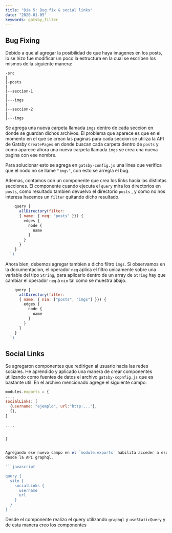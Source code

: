 ```yaml
---
title: "Dia 5: Bug fix & social links"
date: "2020-01-05"
keywords: gatsby,filter
---
```


## Bug Fixing

Debido a que al agregar la posibilidad de que haya imagenes en los posts, lo se
hizo fue modificar un poco la estructura en la cual se escriben los mismos de la
siguiente manera:

```
-src
|
|-posts
|
|--seccion-1
|
|---imgs
|
|--seccion-2
|
|---imgs
```

Se agrega una nueva carpeta llamada `imgs` dentro de cada seccion en donde se
guardan dichos archivos. El problema que aparece es que en el momento en el que
se crean las paginas para cada seccion se utiliza la API de Gatsby `CreatePages`
en donde buscan cada carpeta dentro de `posts` y como aparece ahora una nueva
carpeta llamada `imgs` se crea una nueva pagina con ese nombre.

Para solucionar esto se agrega en `gatsby-config.js` una linea que verifica que
el nodo no se llame `"imgs"`, con esto se arregla el bug. 

Ademas, contamos con un componente que crea los links hacia las distintas
secciones. El componente cuando ejecuta el `query` mira los directorios en
`posts`, como resultado tambien devuelvo el directorio `posts` , y como no nos
interesa hacemos un `filter` quitando dicho resultado.

```javascript
    query {
      allDirectory(filter:
      { name: { neq: "posts" }}) {
        edges {
          node {
            name
          }
        }
      }
    }
  `)

```

Ahora bien, debemos agregar tambien a dicho filtro `imgs`. Si observamos en la
documentacion, el operador `neq` aplica el filtro unicamente sobre una variable
del tipo `String`, para aplicarlo dentro de un array de `String` hay que cambiar
el operador `neq` a `nin` tal como se muestra abajo.

```javascript
    query {
      allDirectory(filter:
      { name: { nin: ["posts", "imgs"] }}) {
        edges {
          node {
            name
          }
        }
      }
    }
  `)

```

## Social Links

Se agregaron componentes que redirigen al usuario hacia las redes sociales. He
aprendido y aplicado una manera de crear componentes utilizando como fuentes de
datos el archivo `gatsby-copnfig.js` que es bastante util. En el archivo
mencionado agrege el siguiente campo:


```javascript
modules.exports = {
...,
socialLinks: [
  {username: "ejemplo", url:"http:..."},
  {},
]

...,


}


Agregando ese nuevo campo en el `module.exports` habilita acceder a esos datos
desde la API graphql.

```javascript

query {
  site {
    socialLinks {
      username
      url
    }
  }
}
```
Desde el componente realizo el query utilizando `graphql` y `useStaticQuery` y
de esta manera creo los componentes
